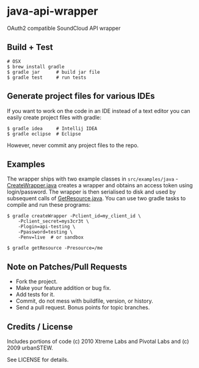 # java-api-wrapper

OAuth2 compatible SoundCloud API wrapper

## Build + Test

    # OSX
    $ brew install gradle
    $ gradle jar      # build jar file
    $ gradle test     # run tests

## Generate project files for various IDEs

If you want to work on the code in an IDE instead of a text editor you can
easily create project files with gradle:

    $ gradle idea     # Intellij IDEA
    $ gradle eclipse  # Eclipse

However, never commit any project files to the repo.

## Examples

The wrapper ships with two example classes in `src/examples/java` -
[CreateWrapper.java][] creates a wrapper and obtains an access token using
login/password. The wrapper is then serialised to disk and used by subsequent calls of
[GetResource.java][]. You can use two gradle tasks to compile and run these programs:

    $ gradle createWrapper -Pclient_id=my_client_id \
        -Pclient_secret=mys3cr3t \
        -Plogin=api-testing \
        -Ppassword=testing \
        -Penv=live  # or sandbox

    $ gradle getResource -Presource=/me

## Note on Patches/Pull Requests

  * Fork the project.
  * Make your feature addition or bug fix.
  * Add tests for it.
  * Commit, do not mess with buildfile, version, or history.
  * Send a pull request. Bonus points for topic branches.

## Credits / License

Includes portions of code (c) 2010 Xtreme Labs and Pivotal Labs and (c) 2009 urbanSTEW.

See LICENSE for details.

[CreateWrapper.java]: https://github.com/soundcloud/java-api-wrapper/blob/master/src/examples/java/com/soundcloud/api/examples/CreateWrapper.java
[GetResource.java]: https://github.com/soundcloud/java-api-wrapper/blob/master/src/examples/java/com/soundcloud/api/examples/GetResource.java

